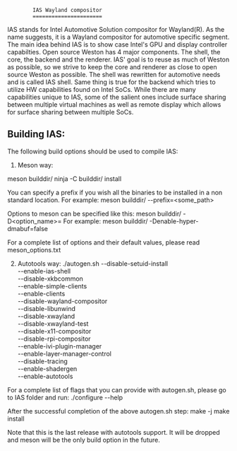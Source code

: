 			IAS	Wayland compositor
			======================

IAS stands for Intel Automotive Solution compositor for Wayland(R). 
As the name suggests, it is a Wayland compositor for automotive
specific segment. The main idea behind IAS is to show case Intel's
GPU and display controller capabilties.
Open source Weston has 4 major components. The shell, the core, the
backend and the renderer. IAS' goal is to reuse as much of Weston as
possible, so we strive to keep the core and renderer as close to
open source Weston as possible. The shell was rewritten for automotive
needs and is called IAS shell. Same thing is true for the backend which
tries to utilize HW capabilities found on Intel SoCs.
While there are many capabilities unique to IAS, some of the salient ones
include  surface sharing between multiple virtual machines as well as
remote display which allows for surface sharing between multiple SoCs.

Building IAS:
-----------

The following build options should be used to compile IAS:
1) Meson way:

meson builddir/
ninja -C builddir/ install

You can specify a prefix if you wish all the binaries to be
installed in a non standard location. For example: 
meson builddir/ --prefix=<some_path>

Options to meson can be specified like this:
meson builddir/ -D<option_name>=<value>
For example:
meson builddir/ -Denable-hyper-dmabuf=false

For a complete list of options and their default values, please
read meson_options.txt

2) Autotools way:
./autogen.sh --disable-setuid-install \
        --enable-ias-shell \
        --disable-xkbcommon \
        --enable-simple-clients \
        --enable-clients \
        --disable-wayland-compositor \
        --disable-libunwind \
        --disable-xwayland \
        --disable-xwayland-test \
        --disable-x11-compositor \
        --disable-rpi-compositor \
        --enable-ivi-plugin-manager \
        --enable-layer-manager-control \
        --disable-tracing \
        --enable-shadergen \
		--enable-autotools

For a complete list of flags that you can provide with 
autogen.sh, please go to IAS folder and run:
./configure --help

After the successful completion of the above autogen.sh step:
make -j <number of cores that you want to use>
make install

Note that this is the last release with autotools support. It
will be dropped and meson will be the only build option in the
future.
